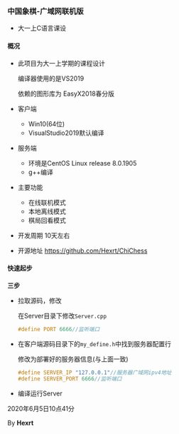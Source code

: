 ### 中国象棋-广域网联机版

- 大一上C语言课设

#### 概况

- 此项目为大一上学期的课程设计

  编译器使用的是VS2019

  依赖的图形库为 EasyX2018春分版

- 客户端

  - Win10(64位)
  - VisualStudio2019默认编译

- 服务端

  - 环境是CentOS Linux release 8.0.1905
  - g++编译

- 主要功能

  - 在线联机模式
  - 本地离线模式
  - 棋局回看模式

- 开发周期 10天左右

- 开源地址 https://github.com/Hexrt/ChiChess

#### 快速起步

**三步**

- 拉取源码，修改

  在Server目录下修改`Server.cpp`

  ```cpp
  #define PORT 6666//监听端口
  ```

- 在客户端源码目录下的`my_define.h`中找到服务器配置行

  修改为部署好的服务器信息(与上面一致)

  ```cpp
  #define SERVER_IP "127.0.0.1"//服务器广域网ipv4地址
  #define SERVER_PORT 6666//监听端口
  ```

- 编译运行Server



2020年6月5日10点41分

By **Hexrt**